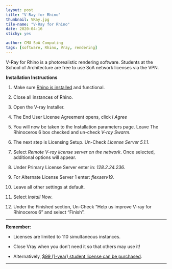 ```yaml
---
layout: post
title: "V-Ray for Rhino"
thumbnail: VRay.jpg
tile-name: "V-Ray for Rhino"
date: 2020-04-16
sticky: yes

author: CMU SoA Computing
tags: [software, Rhino, Vray, rendering]
---
```


V-Ray for Rhino is a photorealistic rendering software. Students at the School of Architecture are free to use SoA network licenses via the VPN. 

**Installation Instructions**

1. Make sure [Rhino is installed](https://drive.google.com/drive/folders/1wCTRnF4LN5J2-UyHIXnTLYNrmbe7Sohl?usp=sharing) and functional.

2. Close all instances of Rhino.
 
3. Open the V-ray Installer.

4. The End User License Agreement opens, click *I Agree*
 
5. You will now be taken to the Installation parameters page. Leave The Rhinoceros 6 box checked and un-check *V-ray Swarm*.
 
6. The next step is Licensing Setup. Un-Check *License Server 5.1.1*.

7. Select *Remote V-ray license server on the network*. Once selected, additional options will appear.

8. Under Primary License Server enter in: *128.2.24.236*.

9. For Alternate License Server 1 enter: *flexserv19*.

10. Leave all other settings at default.

11. Select *Install Now*.
 
12. Under the Finished section, Un-Check “Help us improve V-ray for Rhinoceros 6” and select “Finish”.


---


**Remember:**

- Licenses are limited to 110 simultaneous instances.

- Close Vray when you don’t need it so that others may use it!

- Alternatively, [$99 (1-year) student license can be purchased](https://store.chaosgroup.com/product/edu-vray-rhino-student).


---
